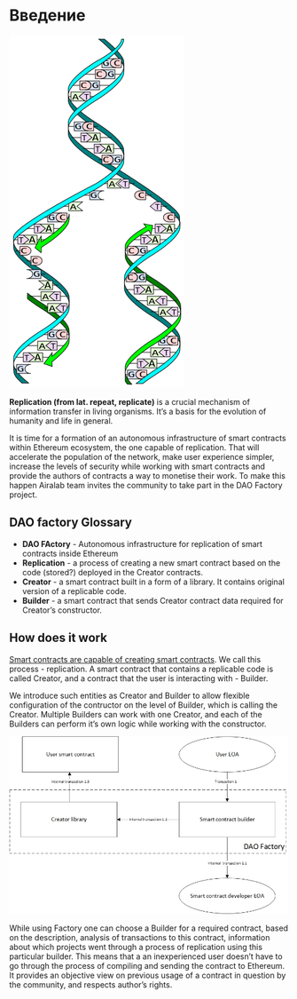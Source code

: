# Введение
![DNA_replication_split](/img/DNA_replication_split.svg)

**Replication (from lat. repeat, replicate)** is a crucial mechanism of information transfer in living organisms. It’s a basis for the evolution of humanity and life in general.

It is time for a formation of an autonomous infrastructure of smart contracts within Ethereum ecosystem, the one capable of replication. That will accelerate the population of the network, make user experience simpler,  increase the levels of security while working with smart contracts and provide the authors of contracts a way to  monetise their work. To make this happen Airalab team invites the community to take part in the DAO Factory project.


## DAO factory Glossary

* **DAO FActory** - Autonomous infrastructure for replication of smart contracts inside Ethereum 
* **Replication** - a process of creating a new smart contract based on the code (stored?) deployed in the Creator contracts.
* **Creator** -  a smart contract built in a form of a library. It contains original version of a replicable code.
* **Builder** - a smart contract that sends Creator contract data required for Creator’s constructor.


## How does it work

[Smart contracts are capable of creating smart contracts](http://solidity.readthedocs.io/en/develop/control-structures.html#creating-contracts-via-new). We call this process - replication. A smart contract that contains a replicable code is called Creator, and a contract that the user is interacting with - Builder.


We introduce such entities as Creator and Builder to allow flexible configuration of the contructor on the level of Builder, which is calling the Creator. Multiple Builders can work with one Creator, and each of the Builders can perform it’s own logic while working with the constructor.

![DAO Factory process](/img/DAO-Factory-Ethereum-Dev-1.jpg)

While using Factory one can choose a Builder for a required contract, based on the description, analysis of transactions to this contract, information about which projects went through a process of replication using this particular builder.
This means that a an inexperienced user doesn’t have to go through the process of compiling and sending the contract to Ethereum. It provides an objective view on previous usage of a contract in question by the community, and respects author’s rights.